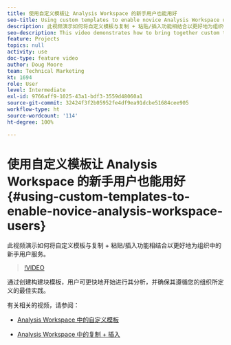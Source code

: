 ```yaml
---
title: 使用自定义模板让 Analysis Workspace 的新手用户也能用好
seo-title: Using custom templates to enable novice Analysis Workspace users
description: 此视频演示如何将自定义模板与复制 + 粘贴/插入功能相结合以更好地为组织中的新手用户服务。
seo-description: This video demonstrates how to bring together custom templates with copy + paste/insert capabilities to better serve novice users in your organization.
feature: Projects
topics: null
activity: use
doc-type: feature video
author: Doug Moore
team: Technical Marketing
kt: 1694
role: User
level: Intermediate
exl-id: 9766aff9-1025-43a1-bdf3-3559d48060a1
source-git-commit: 32424f3f2b05952fe4df9ea91dcbe51684cee905
workflow-type: ht
source-wordcount: '114'
ht-degree: 100%

---
```


# 使用自定义模板让 Analysis Workspace 的新手用户也能用好 {#using-custom-templates-to-enable-novice-analysis-workspace-users}

此视频演示如何将自定义模板与复制 + 粘贴/插入功能相结合以更好地为组织中的新手用户服务。

>[!VIDEO](https://video.tv.adobe.com/v/23234/?quality=12)

通过创建构建块模板，用户可更快地开始进行其分析，并确保其遵循您的组织所定义的最佳实践。

有关相关的视频，请参阅：

* [Analysis Workspace 中的自定义模板](https://helpx.adobe.com/cn/analytics/kt/using/create-manage-custom-templates-analysis-workspace-feature-video-use.html)

* [Analysis Workspace 中的复制 + 插入](https://helpx.adobe.com/cn/analytics/kt/using/copy-insert-analysis-workspace-feature-video-use.html)
